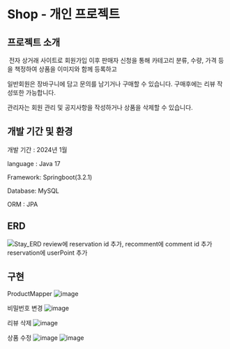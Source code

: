 # Shop - 개인 프로젝트

## 프로젝트 소개 

&nbsp;전자 상거래 사이트로 회원가입 이후 판매자 신청을 통해 카테고리 분류, 수량, 가격 등을 책정하여 상품을 이미지와 함께 등록하고

일반회원은 장바구니에 담고 문의를 남기거나 구매할 수 있습니다. 구매후에는 리뷰 작성또한 가능합니다.

관리자는 회원 관리 및 공지사항을 작성하거나 상품을 삭제할 수 있습니다.

## 개발 기간 및 환경
개발 기간 : 2024년 1월

language : Java 17

Framework: Springboot(3.2.1)

Database: MySQL

ORM : JPA

## ERD
![Stay_ERD review에 reservation id 추가, recomment에 comment id 추가 reservation에 userPoint 추가](https://github.com/BDCOOT/Stay/assets/94902010/2092e442-3f5f-49b8-b69f-e19c37ecfd2d)



## 구현
 ProductMapper
 ![image](https://github.com/BDCOOT/Stay/assets/94902010/11ddaea3-037d-4bc6-a3ed-8b4c60c3ec1a)


 비밀번호 변경
 ![image](https://github.com/BDCOOT/Stay/assets/94902010/5f09ee42-cd84-4577-b92c-5c94e5067ae7)

 리뷰 삭제
 ![image](https://github.com/BDCOOT/Stay/assets/94902010/c4df1a2b-bdc3-4a3c-8276-bc5566792865)

 상품 수정
 ![image](https://github.com/BDCOOT/Stay/assets/94902010/827aa8f5-6a50-41aa-812d-1eefe0b87173)
 ![image](https://github.com/BDCOOT/Stay/assets/94902010/9c1f31f2-7d84-428f-9573-ec4ac86d43cb)




